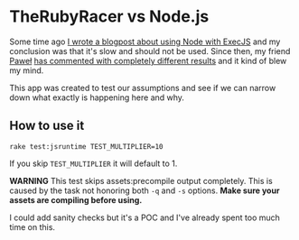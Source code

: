 # TheRubyRacer vs Node.js

Some time ago [I wrote a blogpost about using Node with ExecJS](http://nerdblog.pl/post/120106238519/node-on-execjs-is-sloooooow) and my conclusion was that it's slow and should not be used. Since then, my friend [Paweł](https://twitter.com/katafrakt_pl) [has commented with completely different results](http://nerdblog.pl/post/120106238519/node-on-execjs-is-sloooooow#comment-2051243519) and it kind of blew my mind.

This app was created to test our assumptions and see if we can narrow down what exactly is happening here and why.

## How to use it

```
rake test:jsruntime TEST_MULTIPLIER=10
```

If you skip `TEST_MULTIPLIER` it will default to 1.

**WARNING** This test skips assets:precompile output completely. This is caused by the task not honoring both `-q` and `-s` options. **Make sure your assets are compiling before using.**

I could add sanity checks but it's a POC and I've already spent too much time on this.
